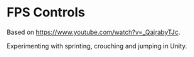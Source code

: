FPS Controls
============

Based on https://www.youtube.com/watch?v=_QajrabyTJc.

Experimenting with sprinting, crouching and jumping in Unity.
